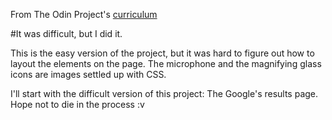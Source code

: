 From The Odin Project's [curriculum](http://www.theodinproject.com/courses/web-development-101/lessons/html-css)

#It was difficult, but I did it.

This is the easy version of the project, but it was hard to figure out how to layout the elements on the page. The microphone and the magnifying glass icons are images settled up with CSS.

I'll start with the difficult version of this project: The Google's results page. Hope not to die in the process :v

